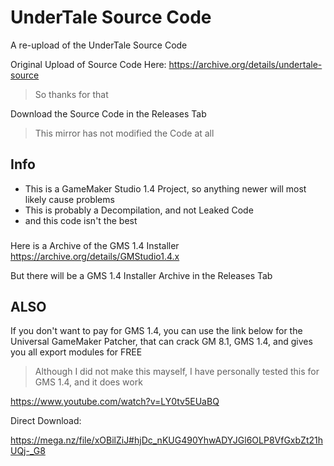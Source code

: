 # UnderTale Source Code
A re-upload of the UnderTale Source Code

Original Upload of Source Code Here: https://archive.org/details/undertale-source
> So thanks for that

Download the Source Code in the Releases Tab
> This mirror has not modified the Code at all

## Info
- This is a GameMaker Studio 1.4 Project, so anything newer will most likely cause problems
- This is probably a Decompilation, and not Leaked Code
- and this code isn't the best

###
Here is a Archive of the GMS 1.4 Installer
https://archive.org/details/GMStudio1.4.x

But there will be a GMS 1.4 Installer Archive in the Releases Tab

## ALSO
If you don't want to pay for GMS 1.4, you can use the link below for the Universal GameMaker Patcher, that can crack GM 8.1, GMS 1.4, and gives you all export modules for FREE
> Although I did not make this mayself, I have personally tested this for GMS 1.4, and it does work

https://www.youtube.com/watch?v=LY0tv5EUaBQ

Direct Download:

https://mega.nz/file/xOBilZiJ#hjDc_nKUG490YhwADYJGl6OLP8VfGxbZt21hUQj-_G8
